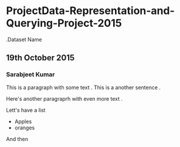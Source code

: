 # ProjectData-Representation-and-Querying-Project-2015
.Dataset Name 
## 19th October 2015
### Sarabjeet Kumar 


This is a paragraph with some text . This is a another sentence .

Here's another paragraprh with even more text . 

Lett's have a list 
- Apples
- oranges 

And then 
